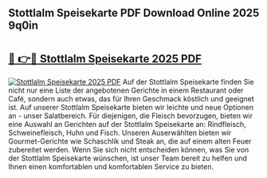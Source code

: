 ## Stottlalm Speisekarte PDF Download Online 2025 9q0in

# <h2><a href="http://gca98l.nevu.top/?p=Stottlalm+Speisekarte">🔗 👉🔴 Stottlalm Speisekarte 2025 PDF</a></h2>

[![Stottlalm Speisekarte 2025 PDF](https://i.imgur.com/dBaPXMq.png)](http://gca98l.nevu.top/?p=Stottlalm+Speisekarte)
Auf der Stottlalm Speisekarte finden Sie nicht nur eine Liste der angebotenen Gerichte in einem Restaurant oder Café, sondern auch etwas, das für Ihren Geschmack köstlich und geeignet ist. Auf unserer Stottlalm Speisekarte bieten wir leichte und neue Optionen an - unser Salatbereich. Für diejenigen, die Fleisch bevorzugen, bieten wir eine Auswahl an Gerichten auf der Stottlalm Speisekarte an: Rindfleisch, Schweinefleisch, Huhn und Fisch. Unseren Auserwählten bieten wir Gourmet-Gerichte wie Schaschlik und Steak an, die auf einem alten Feuer zubereitet werden. Wenn Sie sich nicht entscheiden können, was Sie von der Stottlalm Speisekarte wünschen, ist unser Team bereit zu helfen und Ihnen einen komfortablen und komfortablen Service zu bieten.
